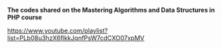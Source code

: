 **The codes shared on the Mastering Algorithms and Data Structures in PHP course**

https://www.youtube.com/playlist?list=PLb08u3hzX6flkkJqnfPsW7cdCXO07xpMV
